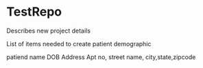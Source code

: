 # TestRepo
Describes new project details


List of items needed to create patient demographic

patiend name
DOB
Address
Apt no, street name, city,state,zipcode
